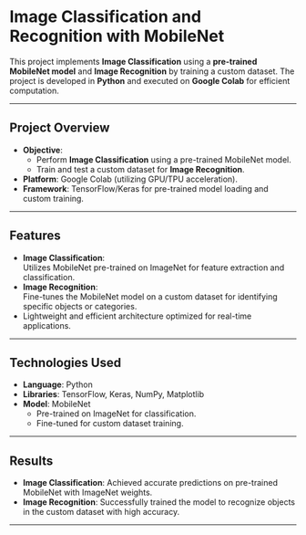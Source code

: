 # **Image Classification and Recognition with MobileNet**

This project implements **Image Classification** using a **pre-trained MobileNet model** and **Image Recognition** by training a custom dataset. The project is developed in **Python** and executed on **Google Colab** for efficient computation.

---

## **Project Overview**
- **Objective**:  
  - Perform **Image Classification** using a pre-trained MobileNet model.  
  - Train and test a custom dataset for **Image Recognition**.  
- **Platform**: Google Colab (utilizing GPU/TPU acceleration).  
- **Framework**: TensorFlow/Keras for pre-trained model loading and custom training.

---

## **Features**
- **Image Classification**:  
  Utilizes MobileNet pre-trained on ImageNet for feature extraction and classification.  
- **Image Recognition**:  
  Fine-tunes the MobileNet model on a custom dataset for identifying specific objects or categories.  
- Lightweight and efficient architecture optimized for real-time applications.

---
## **Technologies Used**
- **Language**: Python  
- **Libraries**: TensorFlow, Keras, NumPy, Matplotlib  
- **Model**: MobileNet  
  - Pre-trained on ImageNet for classification.  
  - Fine-tuned for custom dataset training.  

---
## **Results**
- **Image Classification**: Achieved accurate predictions on pre-trained MobileNet with ImageNet weights.  
- **Image Recognition**: Successfully trained the model to recognize objects in the custom dataset with high accuracy.  

---
